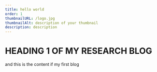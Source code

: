 ```yaml
---
title: hello world
order: 1
thumbnailURL: /logo.jpg
thumbnailAlt: description of your thumbnail
description: description
---
```


# HEADING 1 OF MY RESEARCH BLOG

and this is the content if my first blog
